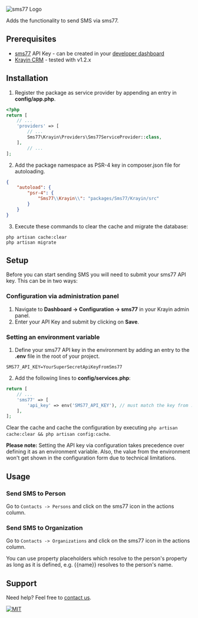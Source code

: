 ![](https://www.sms77.io/wp-content/uploads/2019/07/sms77-Logo-400x79.png "sms77 Logo")

Adds the functionality to send SMS via sms77.

## Prerequisites

- [sms77](https://www.sms77.io) API Key - can be created in
  your [developer dashboard](https://app.sms77.io/developer)
- [Krayin CRM](https://krayincrm.com/) - tested with v1.2.x

## Installation

1. Register the package as service provider by appending an entry in **config/app.php**.

```php
<?php
return [
    // ...
    'providers' => [
        // ...
        Sms77\Krayin\Providers\Sms77ServiceProvider::class,
    ],
        // ...
];
```

2. Add the package namespace as PSR-4 key in composer.json file for autoloading.

```json
{
    "autoload": {
        "psr-4": {
            "Sms77\\Krayin\\": "packages/Sms77/Krayin/src"
        }
    }
}
```

3. Execute these commands to clear the cache and migrate the database:

```
php artisan cache:clear
php artisan migrate
```

## Setup

Before you can start sending SMS you will need to submit your sms77 API key. This can be
in two ways:

### Configuration via administration panel

1. Navigate to **Dashboard -> Configuration -> sms77** in your Krayin admin panel.
2. Enter your API Key and submit by clicking on **Save**.

### Setting an environment variable

1. Define your sms77 API key in the environment by adding an entry to the **.env** file in
   the root of your project.

```dotenv
SMS77_API_KEY=YourSuperSecretApiKeyFromSms77
```

2. Add the following lines to **config/services.php**:

```php
return [
    // ...
    'sms77' => [
        'api_key' => env('SMS77_API_KEY'), // must match the key from .env file added in the previous step
    ],
];
```

Clear the cache and cache the configuration by executing
`php artisan cache:clear && php artisan config:cache`.

**Please note:** Setting the API key via configuration takes precedence over defining it
as an environment variable. Also, the value from the environment won't get shown in the
configuration form due to technical limitations.

## Usage

### Send SMS to Person

Go to `Contacts -> Persons` and click on the sms77 icon in the actions column.

### Send SMS to Organization

Go to `Contacts -> Organizations` and click on the sms77 icon in the actions column.

You can use property placeholders which resolve to the person's property as long as it is
defined, e.g. {{name}} resolves to the person's name.

## Support

Need help? Feel free to [contact us](https://www.sms77.io/en/company/contact).

[![MIT](https://img.shields.io/badge/License-MIT-teal.svg)](LICENSE)